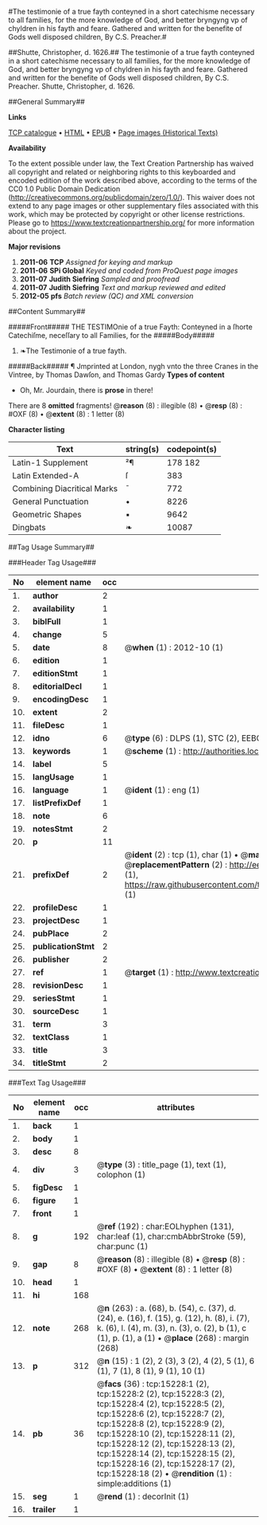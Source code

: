 #The testimonie of a true fayth conteyned in a short catechisme necessary to all families, for the more knowledge of God, and better bryngyng  vp of chyldren in his fayth and feare. Gathered and written for the benefite of Gods well disposed children, By C.S. Preacher.#

##Shutte, Christopher, d. 1626.##
The testimonie of a true fayth conteyned in a short catechisme necessary to all families, for the more knowledge of God, and better bryngyng  vp of chyldren in his fayth and feare. Gathered and written for the benefite of Gods well disposed children, By C.S. Preacher.
Shutte, Christopher, d. 1626.

##General Summary##

**Links**

[TCP catalogue](http://www.ota.ox.ac.uk/tcp/)  • 
[HTML](http://tei.it.ox.ac.uk/tcp/Texts-HTML/free/A12/A12161.html)  • 
[EPUB](http://tei.it.ox.ac.uk/tcp/Texts-EPUB/free/A12/A12161.epub) • 
[Page images (Historical Texts)](https://historicaltexts.jisc.ac.uk/eebo-99850045e)

**Availability**

To the extent possible under law, the Text Creation Partnership has waived all copyright and related or neighboring rights to this keyboarded and encoded edition of the work described above, according to the terms of the CC0 1.0 Public Domain Dedication (http://creativecommons.org/publicdomain/zero/1.0/). This waiver does not extend to any page images or other supplementary files associated with this work, which may be protected by copyright or other license restrictions. Please go to https://www.textcreationpartnership.org/ for more information about the project.

**Major revisions**

1. __2011-06__ __TCP__ *Assigned for keying and markup*
1. __2011-06__ __SPi Global__ *Keyed and coded from ProQuest page images*
1. __2011-07__ __Judith Siefring__ *Sampled and proofread*
1. __2011-07__ __Judith Siefring__ *Text and markup reviewed and edited*
1. __2012-05__ __pfs__ *Batch review (QC) and XML conversion*

##Content Summary##

#####Front#####
THE TESTIMOnie of a true Fayth: Conteyned in a ſhorte Catechiſme, neceſſary to all Families, for the
#####Body#####

1. ❧The Testimonie of a true fayth.

#####Back#####
¶ Jmprinted at London, nygh vnto the three Cranes in the Vintree, by Thomas Dawſon, and Thomas Gardy
**Types of content**

  * Oh, Mr. Jourdain, there is **prose** in there!

There are 8 **omitted** fragments! 
 @__reason__ (8) : illegible (8)  •  @__resp__ (8) : #OXF (8)  •  @__extent__ (8) : 1 letter (8)

**Character listing**


|Text|string(s)|codepoint(s)|
|---|---|---|
|Latin-1 Supplement|²¶|178 182|
|Latin Extended-A|ſ|383|
|Combining             Diacritical Marks|̄|772|
|General Punctuation|•|8226|
|Geometric Shapes|▪|9642|
|Dingbats|❧|10087|

##Tag Usage Summary##

###Header Tag Usage###

|No|element name|occ|attributes|
|---|---|---|---|
|1.|__author__|2||
|2.|__availability__|1||
|3.|__biblFull__|1||
|4.|__change__|5||
|5.|__date__|8| @__when__ (1) : 2012-10 (1)|
|6.|__edition__|1||
|7.|__editionStmt__|1||
|8.|__editorialDecl__|1||
|9.|__encodingDesc__|1||
|10.|__extent__|2||
|11.|__fileDesc__|1||
|12.|__idno__|6| @__type__ (6) : DLPS (1), STC (2), EEBO-CITATION (1), PROQUEST (1), VID (1)|
|13.|__keywords__|1| @__scheme__ (1) : http://authorities.loc.gov/ (1)|
|14.|__label__|5||
|15.|__langUsage__|1||
|16.|__language__|1| @__ident__ (1) : eng (1)|
|17.|__listPrefixDef__|1||
|18.|__note__|6||
|19.|__notesStmt__|2||
|20.|__p__|11||
|21.|__prefixDef__|2| @__ident__ (2) : tcp (1), char (1)  •  @__matchPattern__ (2) : ([0-9\-]+):([0-9IVX]+) (1), (.+) (1)  •  @__replacementPattern__ (2) : http://eebo.chadwyck.com/downloadtiff?vid=$1&page=$2 (1), https://raw.githubusercontent.com/textcreationpartnership/Texts/master/tcpchars.xml#$1 (1)|
|22.|__profileDesc__|1||
|23.|__projectDesc__|1||
|24.|__pubPlace__|2||
|25.|__publicationStmt__|2||
|26.|__publisher__|2||
|27.|__ref__|1| @__target__ (1) : http://www.textcreationpartnership.org/docs/. (1)|
|28.|__revisionDesc__|1||
|29.|__seriesStmt__|1||
|30.|__sourceDesc__|1||
|31.|__term__|3||
|32.|__textClass__|1||
|33.|__title__|3||
|34.|__titleStmt__|2||


###Text Tag Usage###

|No|element name|occ|attributes|
|---|---|---|---|
|1.|__back__|1||
|2.|__body__|1||
|3.|__desc__|8||
|4.|__div__|3| @__type__ (3) : title_page (1), text (1), colophon (1)|
|5.|__figDesc__|1||
|6.|__figure__|1||
|7.|__front__|1||
|8.|__g__|192| @__ref__ (192) : char:EOLhyphen (131), char:leaf (1), char:cmbAbbrStroke (59), char:punc (1)|
|9.|__gap__|8| @__reason__ (8) : illegible (8)  •  @__resp__ (8) : #OXF (8)  •  @__extent__ (8) : 1 letter (8)|
|10.|__head__|1||
|11.|__hi__|168||
|12.|__note__|268| @__n__ (263) : a. (68), b. (54), c. (37), d. (24), e. (16), f. (15), g. (12), h. (8), i. (7), k. (6), l. (4), m. (3), n. (3), o. (2), b (1), c (1), p. (1), a (1)  •  @__place__ (268) : margin (268)|
|13.|__p__|312| @__n__ (15) : 1 (2), 2 (3), 3 (2), 4 (2), 5 (1), 6 (1), 7 (1), 8 (1), 9 (1), 10 (1)|
|14.|__pb__|36| @__facs__ (36) : tcp:15228:1 (2), tcp:15228:2 (2), tcp:15228:3 (2), tcp:15228:4 (2), tcp:15228:5 (2), tcp:15228:6 (2), tcp:15228:7 (2), tcp:15228:8 (2), tcp:15228:9 (2), tcp:15228:10 (2), tcp:15228:11 (2), tcp:15228:12 (2), tcp:15228:13 (2), tcp:15228:14 (2), tcp:15228:15 (2), tcp:15228:16 (2), tcp:15228:17 (2), tcp:15228:18 (2)  •  @__rendition__ (1) : simple:additions (1)|
|15.|__seg__|1| @__rend__ (1) : decorInit (1)|
|16.|__trailer__|1||
